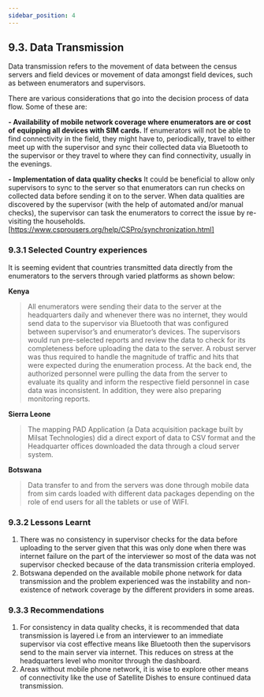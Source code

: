```yaml
---
sidebar_position: 4
---
```



## 9.3. Data Transmission
Data transmission refers to the movement of data between the census servers and field devices or movement of data amongst field devices, such as between enumerators and supervisors.

There are various considerations that go into the decision process of data flow. Some of these are:

**-	Availability of mobile network coverage where enumerators are or cost of equipping all devices with SIM cards.**
If enumerators will not be able to find connectivity in the field, they might have to, periodically, travel to either meet up with the supervisor and sync their collected data via Bluetooth to the supervisor or they travel to where they can find connectivity, usually in the evenings.

**-	Implementation of data quality checks**
It could be beneficial to allow only supervisors to sync to the server so that enumerators can run checks on collected data before sending it on to the server. When data qualities are discovered by the supervisor (with the help of automated and/or manual checks), the supervisor can task the enumerators to correct the issue by re-visiting the households. [https://www.csprousers.org/help/CSPro/synchronization.html]

### 9.3.1 Selected Country experiences
It is seeming evident that countries transmitted data directly from the enumerators to the servers through varied platforms as shown below:

**Kenya**
>All enumerators were sending their data to the server at the headquarters daily and whenever there was no internet, they would send data to the supervisor via Bluetooth that was configured between supervisor’s and enumerator’s devices. The supervisors would run pre-selected reports and review the data to check for its completeness before uploading the data to the server. A robust server was thus required to handle the magnitude of traffic and hits that were expected during the enumeration process. At the back end, the authorized personnel were pulling the data from the server to evaluate its quality and inform the respective field personnel in case data was inconsistent. In addition, they were also preparing monitoring reports.

**Sierra Leone**
>The mapping PAD Application (a Data acquisition package built by Milsat Technologies) did a direct export of data to CSV format and the Headquarter offices downloaded the data through a cloud server system. 

**Botswana**
>Data transfer to and from the servers was done through mobile data from sim cards loaded with different data packages depending on the role of end users for all the tablets or use of WIFI. 

### 9.3.2 Lessons Learnt
1. There was no consistency in supervisor checks for the data before uploading to the server given that this was only done when there was internet failure on the part of the interviewer so most of the data was not supervisor checked because of the data transmission criteria employed.
2. Botswana depended on the available mobile phone network for data transmission and the problem experienced was the instability and non-existence of network coverage by the different providers in some areas.

### 9.3.3 Recommendations
1. For consistency in data quality checks, it is recommended that data transmission is layered i.e from an interviewer to an immediate supervisor via cost effective means like Bluetooth then the supervisors send to the main server via internet. This reduces on stress at the headquarters level who monitor through the dashboard.
2. Areas without mobile phone network, it is wise to explore other means of connectivity like the use of Satellite Dishes to ensure continued data transmission.
